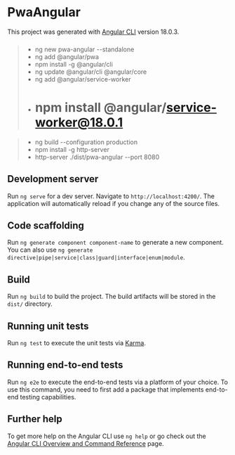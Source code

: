 # PwaAngular

This project was generated with [Angular CLI](https://github.com/angular/angular-cli) version 18.0.3.


###
>- ng new pwa-angular --standalone
>- ng add @angular/pwa  
>- npm install -g @angular/cli
>- ng update @angular/cli @angular/core
>- ng add @angular/service-worker
>- # npm install @angular/service-worker@18.0.1

>- ng build --configuration production
>- npm install -g http-server
>- http-server ./dist/pwa-angular --port 8080




## Development server

Run `ng serve` for a dev server. Navigate to `http://localhost:4200/`. The application will automatically reload if you change any of the source files.

## Code scaffolding

Run `ng generate component component-name` to generate a new component. You can also use `ng generate directive|pipe|service|class|guard|interface|enum|module`.

## Build

Run `ng build` to build the project. The build artifacts will be stored in the `dist/` directory.

## Running unit tests

Run `ng test` to execute the unit tests via [Karma](https://karma-runner.github.io).

## Running end-to-end tests

Run `ng e2e` to execute the end-to-end tests via a platform of your choice. To use this command, you need to first add a package that implements end-to-end testing capabilities.

## Further help

To get more help on the Angular CLI use `ng help` or go check out the [Angular CLI Overview and Command Reference](https://angular.dev/tools/cli) page.

